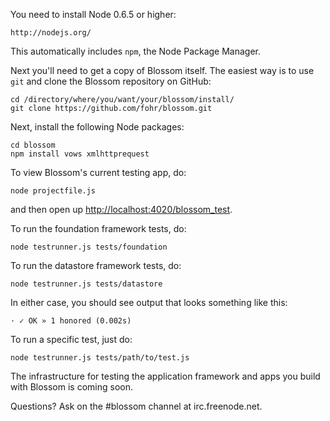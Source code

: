 You need to install Node 0.6.5 or higher:

    http://nodejs.org/

This automatically includes `npm`, the Node Package Manager.

Next you'll need to get a copy of Blossom itself. The easiest way is to use 
`git` and clone the Blossom repository on GitHub:

    cd /directory/where/you/want/your/blossom/install/
    git clone https://github.com/fohr/blossom.git

Next, install the following Node packages:

    cd blossom
    npm install vows xmlhttprequest

To view Blossom's current testing app, do:

    node projectfile.js

and then open up [http://localhost:4020/blossom_test](http://localhost:4020/blossom_test).

To run the foundation framework tests, do:

    node testrunner.js tests/foundation

To run the datastore framework tests, do:

    node testrunner.js tests/datastore

In either case, you should see output that looks something like this:

    · ✓ OK » 1 honored (0.002s)

To run a specific test, just do:

    node testrunner.js tests/path/to/test.js

The infrastructure for testing the application framework and apps you build 
with Blossom is coming soon.

Questions? Ask on the #blossom channel at irc.freenode.net.